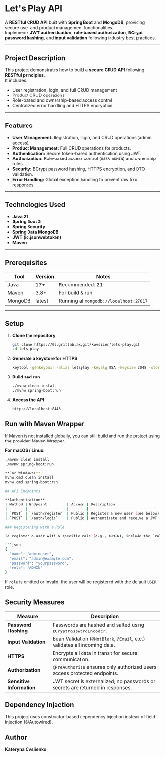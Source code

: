 #  Let's Play API

A **RESTful CRUD API** built with **Spring Boot** and **MongoDB**, providing secure user and product management functionalities.  
Implements **JWT authentication**, **role-based authorization**, **BCrypt password hashing**, and **input validation** following industry best practices.

---

##  Project Description

This project demonstrates how to build a **secure CRUD API** following **RESTful principles**.  
It includes:

- User registration, login, and full CRUD management  
- Product CRUD operations  
- Role-based and ownership-based access control  
- Centralized error handling and HTTPS encryption

---

##  Features

- **User Management:** Registration, login, and CRUD operations (admin access).  
- **Product Management:** Full CRUD operations for products.  
- **Authentication:** Secure token-based authentication using JWT.  
- **Authorization:** Role-based access control (`USER`, `ADMIN`) and ownership rules.  
- **Security:** BCrypt password hashing, HTTPS encryption, and DTO validation.  
- **Error Handling:** Global exception handling to prevent raw 5xx responses.

---

##  Technologies Used

- **Java 21**  
- **Spring Boot 3**  
- **Spring Security**  
- **Spring Data MongoDB**  
- **JWT (io.jsonwebtoken)**  
- **Maven**

---

##  Prerequisites

| Tool | Version | Notes |
|------|----------|-------|
| Java | 17+ | Recommended: 21 |
| Maven | 3.8+ | For build & run |
| MongoDB | latest | Running at `mongodb://localhost:27017` |

---

## Setup

1. **Clone the repository**
   ```sh
   git clone https://01.gritlab.ax/git/kovsiien/lets-play.git
   cd lets-play
   ```

2. **Generate a keystore for HTTPS**
   ```sh
   keytool -genkeypair -alias letsplay -keyalg RSA -keysize 2048 -storetype PKCS12 -keystore src/main/resources/keystore.p12 -validity 3650 -storepass changeit
   ```

3. **Build and run**
   ```sh
   ./mvnw clean install
   ./mvnw spring-boot:run
   ```

4. **Access the API**
   ```
   https://localhost:8443
   ```
       
## Run with Maven Wrapper

If Maven is not installed globally, you can still build and run the project using the provided Maven Wrapper.

**For macOS / Linux:**
```bash
./mvnw clean install
./mvnw spring-boot:run

**For Windows:**
mvnw.cmd clean install
mvnw.cmd spring-boot:run

## API Endpoints

**Authentication**
| Method | Endpoint         | Access | Description                    |
| ------ | ---------------- | ------ | ------------------------------ |
| `POST` | `/auth/register` | Public | Register a new user (see below)|
| `POST` | `/auth/login`    | Public | Authenticate and receive a JWT |

### Registering with a Role

To register a user with a specific role (e.g., ADMIN), include the `role` field in your request body:

```json
{
  "name": "adminuser",
  "email": "admin@example.com",
  "password": "yourpassword",
  "role": "ADMIN"
}
```

If `role` is omitted or invalid, the user will be registered with the default `USER` role.


##  Security Measures

| Measure                   | Description                                                                    |
| ------------------------- | ------------------------------------------------------------------------------ |
| **Password Hashing**      | Passwords are hashed and salted using `BCryptPasswordEncoder`.                 |
| **Input Validation**      | Bean Validation (`@NotBlank`, `@Email`, etc.) validates all incoming data.     |
| **HTTPS**                 | Encrypts all data in transit for secure communication.                         |
| **Authorization**         | `@PreAuthorize` ensures only authorized users access protected endpoints.      |
| **Sensitive Information** | JWT secret is externalized; no passwords or secrets are returned in responses. |


## Dependency Injection

This project uses constructor-based dependency injection instead of field injection (@Autowired).


## Author

**Kateryna Ovsiienko**